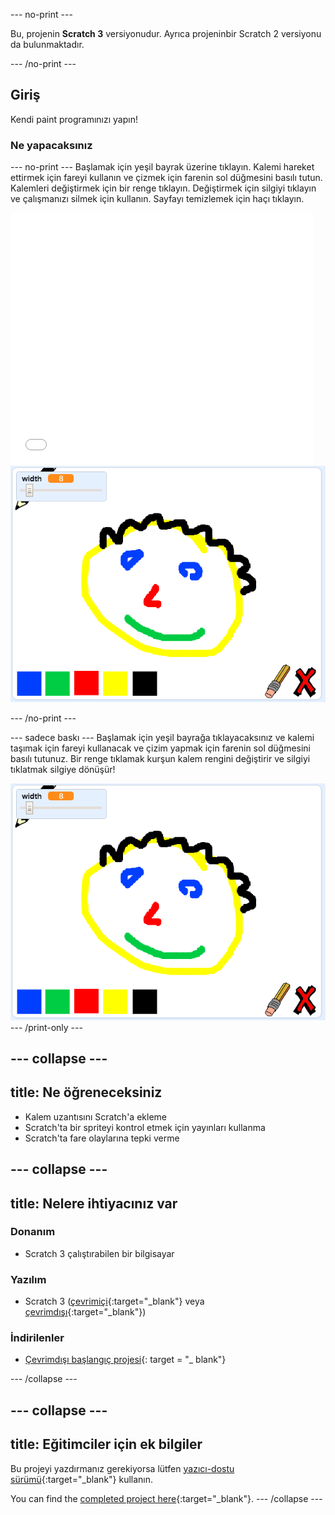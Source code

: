 \--- no-print \---

Bu, projenin **Scratch 3** versiyonudur. Ayrıca projenin</a>bir Scratch 2 versiyonu da bulunmaktadır.</p> 

\--- /no-print \---

## Giriş

Kendi paint programınızı yapın!

### Ne yapacaksınız

\--- no-print \--- Başlamak için yeşil bayrak üzerine tıklayın. Kalemi hareket ettirmek için fareyi kullanın ve çizmek için farenin sol düğmesini basılı tutun. Kalemleri değiştirmek için bir renge tıklayın. Değiştirmek için silgiyi tıklayın ve çalışmanızı silmek için kullanın. Sayfayı temizlemek için haçı tıklayın.

<div class="scratch-preview">
  <iframe allowtransparency="true" width="485" height="402" src="//scratch.mit.edu/projects/embed/267243161/?autostart=false" frameborder="0" scrolling="no"></iframe>
  <img src="images/showcase.png">
</div>

\--- /no-print \---

\--- sadece baskı \--- Başlamak için yeşil bayrağa tıklayacaksınız ve kalemi taşımak için fareyi kullanacak ve çizim yapmak için farenin sol düğmesini basılı tutunuz. Bir renge tıklamak kurşun kalem rengini değiştirir ve silgiyi tıklatmak silgiye dönüşür!

![vitrin](images/showcase.png) \--- /print-only \---

## \--- collapse \---

## title: Ne öğreneceksiniz

+ Kalem uzantısını Scratch'a ekleme
+ Scratch'ta bir spriteyi kontrol etmek için yayınları kullanma
+ Scratch'ta fare olaylarına tepki verme

## \--- collapse \---

## title: Nelere ihtiyacınız var

### Donanım

+ Scratch 3 çalıştırabilen bir bilgisayar

### Yazılım

+ Scratch 3 ([çevrimiçi](http://rpf.io/scratchon){:target="_blank"} veya [çevrimdışı](http://rpf.io/scratchoff){:target="_blank"})

### İndirilenler

+ [Çevrimdışı başlangıç projesi](http://rpf.io/p/en/paint-box-go){: target = "_ blank"}

\--- /collapse \---

## \--- collapse \---

## title: Eğitimciler için ek bilgiler

Bu projeyi yazdırmanız gerekiyorsa lütfen [yazıcı-dostu sürümü](https://projects.raspberrypi.org/en/projects/paint-box/print){:target="_blank"} kullanın.

You can find the [completed project here](http://rpf.io/p/en/paint-box-get){:target="_blank"}. \--- /collapse \---